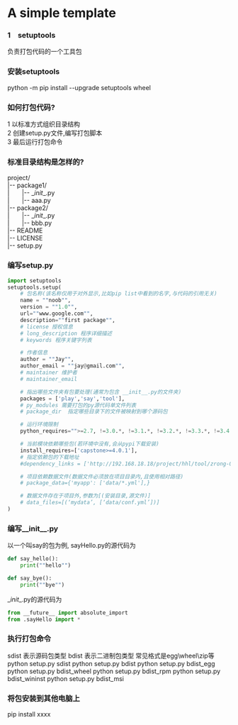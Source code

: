 # A simple template

### 1&#8195;setuptools
负责打包代码的一个工具包

### 安装setuptools
python -m pip install --upgrade setuptools wheel

### 如何打包代码?
1 以标准方式组织目录结构  
2 创建setup.py文件,编写打包脚本  
3 最后运行打包命令  

### 标准目录结构是怎样的?
project/  
|-- package1/  
|&#8195;&#8195;|-- \__init__.py  
|&#8195;&#8195;|-- aaa.py  
|-- package2/  
|&#8195;&#8195;|-- \__init__.py  
|&#8195;&#8195;|-- bbb.py  
|-- README  
|-- LICENSE  
|-- setup.py  

### 编写setup.py
```python
import setuptools
setuptools.setup(
    # 包名称(该名称仅用于对外显示,比如pip list中看到的名字,与代码的引用无关)
    name = ""noob"",
    version = ""1.0"",
    url=""www.google.com"",
    description=""first package"",
    # license 授权信息
    # long_description 程序详细描述
    # keywords 程序关键字列表

    # 作者信息
    author = ""Jay"",
    author_email = ""jay@gmail.com"",
    # maintainer 维护者
    # maintainer_email

    # 指出哪些文件夹有包要处理(通常为包含 __init__.py的文件夹)
    packages = ['play','say','tool'],
    # py_modules 需要打包的py源代码单文件列表
    # package_dir  指定哪些目录下的文件被映射到哪个源码包

    # 运行环境限制
    python_requires="">=2.7, !=3.0.*, !=3.1.*, !=3.2.*, !=3.3.*, !=3.4.*"",

    # 当前模块依赖哪些包(若环境中没有,会从pypi下载安装)
    install_requires=['capstone>=4.0.1'],
    # 指定依赖包的下载地址
    #dependency_links = ['http://192.168.18.18/project/hhl/tool/zrong-0.2.1.tar.gz']

    # 项目依赖数据文件(数据文件必须放在项目目录内,且使用相对路径)
    # package_data={'myapp': ['data/*.yml'],}

    # 数据文件存在于项目外,参数为[(安装目录,源文件)]
    # data_files=[(‘mydata’, [‘data/conf.yml’])]
)
```

### 编写__init__.py
以一个叫say的包为例,
sayHello.py的源代码为
```python
def say_hello():
    print(""hello"")

def say_bye():
    print(""bye"")
```

\__init__.py的源代码为
```python
from __future__ import absolute_import
from .sayHello import *
```

### 执行打包命令
sdist 表示源码包类型
bdist 表示二进制包类型
常见格式是egg\wheel\zip等
python setup.py sdist
python setup.py bdist
python setup.py bdist_egg
python setup.py bdist_wheel
python setup.py bdist_rpm
python setup.py bdist_wininst
python setup.py bdist_msi

### 将包安装到其他电脑上
pip install xxxx
